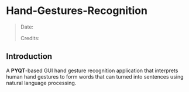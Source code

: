 # Hand-Gestures-Recognition

>Date:
>
>Credits:

## Introduction
A **PYQT**-based GUI hand gesture recognition application that interprets human hand gestures to form words that can turned into sentences using natural language processing.
<!--
## System Overview
Provide a general description and functionality of the software system.

## Design Considerations
Describe the issues that need to be addressed before creating a design solution
### Embedding Camera


### Assumptions and Dependencies:
Describe any assumptions that may be wrong or any dependencies on other things.

### General Constraints
Describe any constraints that could have an impact on the design of the software.

### Goals and Guidelines
Describe any goals and guidelines for the design of the software.

### Development Methods
Describe the software design method that will be used.

## Architectural Strategies
Describe the strategies that will be used.
Strategy 1
Strategy 2

## System Architecture
Provide an overview of how the functionality and responsibilities of the system were divided and assigned to subsystems.
Component 1
Component 2

## Detailed System Design
Describe components and subcomponents.
Module 1
Module 2
-->
